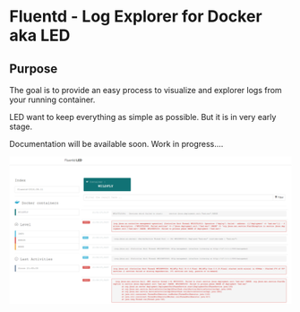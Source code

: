 # Fluentd - Log Explorer for Docker aka  **LED**

## Purpose

The goal is to provide an easy process to visualize and explorer logs from your
running container.

LED want to keep everything as simple as possible. But it is in very early stage. 

Documentation will be available soon. Work in progress....

![](current_2.png?raw=true)
